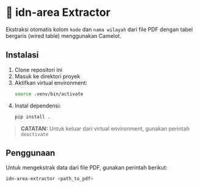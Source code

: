 # 📄 idn-area Extractor

Ekstraksi otomatis kolom `kode` dan `nama wilayah` dari file PDF dengan tabel bergaris (wired table) menggunakan Camelot.

## Instalasi

1. Clone repositori ini
2. Masuk ke direktori proyek
3. Aktifkan virtual environment:
   ```bash
   source .venv/bin/activate
   ```
4. Instal dependensi:
   ```bash
   pip install .
   ```

> **CATATAN:**
> Untuk keluar dari virtual environment, gunakan perintah `deactivate`

## Penggunaan

Untuk mengekstrak data dari file PDF, gunakan perintah berikut:

```bash
idn-area-extractor <path_to_pdf>
```
